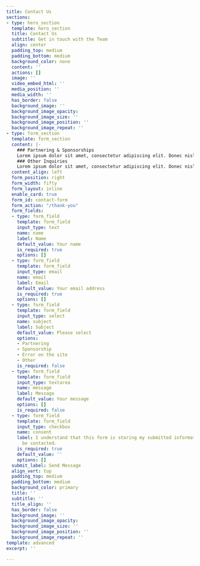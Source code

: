 ```yaml
---
title: Contact Us
sections:
- type: hero_section
  template: hero_section
  title: Contact Us
  subtitle: Get in touch with the Team
  align: center
  padding_top: medium
  padding_bottom: medium
  background_color: none
  content: ''
  actions: []
  image: ''
  video_embed_html: ''
  media_position: ''
  media_width: ''
  has_border: false
  background_image: ''
  background_image_opacity: 
  background_image_size: ''
  background_image_position: ''
  background_image_repeat: ''
- type: form_section
  template: form_section
  content: |-
    ### Partnering & Sponsorships
    Lorem ipsum dolor sit amet, consectetur adipiscing elit. Donec nisl ligula, cursus id molestie vel, maximus aliquet risus. Vivamus in nibh fringilla, fringilla.
    ### Other Inquiries
    Lorem ipsum dolor sit amet, consectetur adipiscing elit. Donec nisl ligula, cursus id molestie vel, maximus aliquet risus. Vivamus in nibh fringilla, fringilla.
  content_align: left
  form_position: right
  form_width: fifty
  form_layout: inline
  enable_card: true
  form_id: contact-form
  form_action: "/thank-you"
  form_fields:
  - type: form_field
    template: form_field
    input_type: text
    name: name
    label: Name
    default_value: Your name
    is_required: true
    options: []
  - type: form_field
    template: form_field
    input_type: email
    name: email
    label: Email
    default_value: Your email address
    is_required: true
    options: []
  - type: form_field
    template: form_field
    input_type: select
    name: subject
    label: Subject
    default_value: Please select
    options:
    - Partnering
    - Sponsorship
    - Error on the site
    - Other
    is_required: false
  - type: form_field
    template: form_field
    input_type: textarea
    name: message
    label: Message
    default_value: Your message
    options: []
    is_required: false
  - type: form_field
    template: form_field
    input_type: checkbox
    name: consent
    label: I understand that this form is storing my submitted information so I can
      be contacted.
    is_required: true
    default_value: ''
    options: []
  submit_label: Send Message
  align_vert: top
  padding_top: medium
  padding_bottom: medium
  background_color: primary
  title: ''
  subtitle: ''
  title_align: ''
  has_border: false
  background_image: ''
  background_image_opacity: 
  background_image_size: ''
  background_image_position: ''
  background_image_repeat: ''
template: advanced
excerpt: ''

---
```


